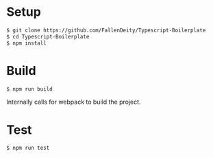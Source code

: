 # Setup

```bash
$ git clone https://github.com/FallenDeity/Typescript-Boilerplate
$ cd Typescript-Boilerplate
$ npm install
```

# Build

```bash
$ npm run build 
```

Internally calls for webpack to build the project.

# Test

```bash
$ npm run test
```